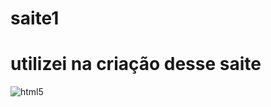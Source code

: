 # saite1
<div> 
<h1>
  utilizei na criação desse saite
</h1>
</div>
<div>
  <img alingn="center" alt="html5" src="https://img.shields.io/badge/HTML5-E34F26?style=for-the-badge&logo=html5&logoColor=white"/> <img alingn="center" alt=""
</div>
